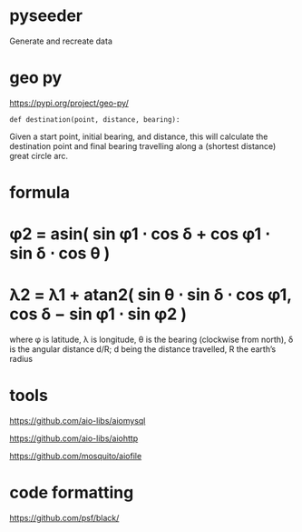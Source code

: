 # pyseeder
Generate and recreate data

# geo py

https://pypi.org/project/geo-py/

`def destination(point, distance, bearing):`

Given a start point, initial bearing, and distance, this will calculate the destina­tion point and final bearing travelling along a (shortest distance) great circle arc.

# formula

# φ2 = asin( sin φ1 ⋅ cos δ + cos φ1 ⋅ sin δ ⋅ cos θ )
# λ2 = λ1 + atan2( sin θ ⋅ sin δ ⋅ cos φ1, cos δ − sin φ1 ⋅ sin φ2 )


where	φ is latitude, λ is longitude, θ is the bearing (clockwise from north), δ is the angular distance d/R; d being the distance travelled, R the earth’s radius

# tools

https://github.com/aio-libs/aiomysql

https://github.com/aio-libs/aiohttp

https://github.com/mosquito/aiofile

# code formatting 

https://github.com/psf/black/
